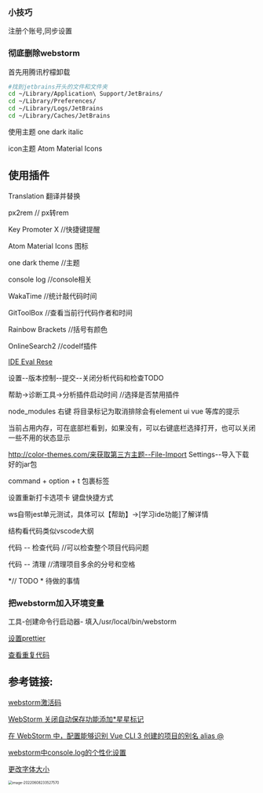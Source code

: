### 小技巧

注册个账号,同步设置



### 彻底删除webstorm

首先用腾讯柠檬卸载

```bash
#找到jetbrains开头的文件和文件夹
cd ~/Library/Application\ Support/JetBrains/  
cd ~/Library/Preferences/  
cd ~/Library/Logs/JetBrains
cd ~/Library/Caches/JetBrains
```

使用主题 one dark italic

icon主题  Atom Material Icons

## 使用插件

Translation  翻译并替换

px2rem  // px转rem

Key Promoter X  //快捷键提醒

Atom Material Icons 图标

one dark theme //主题

console log //console相关

WakaTime  //统计敲代码时间

GitToolBox  //查看当前行代码作者和时间

Rainbow Brackets  //括号有颜色

OnlineSearch2 //codeIf插件

[ IDE Eval Rese](https://blog.csdn.net/alan_alei/article/details/111738323)





设置--版本控制--提交--关闭分析代码和检查TODO

帮助->诊断工具->分析插件启动时间 //选择是否禁用插件

node_modules  右键  将目录标记为取消排除会有element ui vue 等库的提示

当前占用内存，可在底部栏看到，如果没有，可以右键底栏选择打开，也可以关闭一些不用的状态显示

http://color-themes.com/来获取第三方主题--File-Import Settings--导入下载好的jar包

command + option + t 包裹标签

设置重新打卡选项卡  键盘快捷方式

ws自带jest单元测试，具体可以【帮助】->[学习ide功能]了解详情

结构看代码类似vscode大纲

代码  -- 检查代码  //可以检查整个项目代码问题

代码  -- 清理   //清理项目多余的分号和空格

*// TODO * 待做的事情

### 把webstorm加入环境变量

工具-创建命令行启动器- 填入/usr/local/bin/webstorm



[设置prettier](https://gitee.com/zyzcode/gitee-pic/raw/master/20210724111405.png)

[查看重复代码](https://juejin.cn/post/6963835326821302303)

## 参考链接:

[webstorm激活码](http://www.webstorm.vip/)

[WebStorm 关闭自动保存功能添加*星星标记](https://blog.csdn.net/fisherapp1995/article/details/85063199)

[在 WebStorm 中，配置能够识别 Vue CLI 3 创建的项目的别名 alias @](https://juejin.cn/post/6844903802185891848)

[webstorm中console.log的个性化设置](https://blog.csdn.net/qq_36609655/article/details/109055848)

[更改字体大小](https://qpluspicture.oss-cn-beijing.aliyuncs.com/up/gatYqk.png)



<img src="http://image.zhuyuanzheng1.top/image-20220608233527570.png" alt="image-20220608233527570" style="zoom:50%;" />

